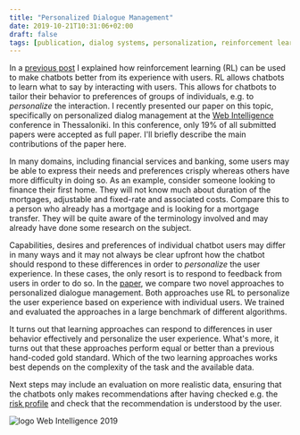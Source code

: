 ```yaml
---
title: "Personalized Dialogue Management"
date: 2019-10-21T10:31:06+02:00
draft: false 
tags: [publication, dialog systems, personalization, reinforcement learning, pomdp]
---
```


In a [previous post](/posts/rl-for-dialog-management) I explained how reinforcement
learning (RL) can be used to make chatbots better from its experience with users. RL allows chatbots to learn what to say by interacting with users. This allows for chatbots to tailor their behavior to preferences of groups of individuals, e.g. to *personalize* the interaction. I recently presented our paper on
    this topic, specifically on personalized dialog management at the [Web Intelligence](https://webintelligence2019.com/) conference in Thessaloniki. In this conference, only 19% of all submitted papers were accepted as full paper. I'll briefly describe the main contributions of the paper here.

In many domains, including financial services and banking, some users may be able to express their needs and preferences crisply whereas others have more difficulty in doing so. As an example, consider someone looking to finance their first
home. They will not know much about duration of the mortgages, adjustable and fixed-rate and
associated costs. Compare this to a person who already has a mortgage and is looking for a
mortgage transfer. They will be quite aware of the terminology involved and may already have done
some research on the subject.

Capabilities, desires and preferences of individual chatbot users may differ in many ways and it
may not always be clear upfront how the chatbot should respond to these differences in order to
*personalize* the user experience. In these cases, the only resort is to respond to feedback from
users in order to do so.  In the [paper](/publications/wi19.pdf), we compare two novel approaches
to personalized dialogue management. Both approaches use RL to personalize the user experience
based on experience with individual users. We trained and evaluated the approaches in a large
benchmark of different algorithms.

It turns out that learning approaches can respond to differences in user behavior effectively and
personalize the user experience. What's more, it turns out that these approaches perform equal or
better than a previous hand-coded gold standard. Which of the two learning approaches works best
depends on the complexity of the task and the available data.

Next steps may include an evaluation on more realistic data, ensuring that the chatbots only
makes recommendations after having checked e.g. the [risk
profile](https://www.investopedia.com/terms/r/risk-profile.asp) and check that the
recommendation is understood by the user.


![logo Web Intelligence 2019](/imgs/personalized-dm/wi-19-logo.png)
